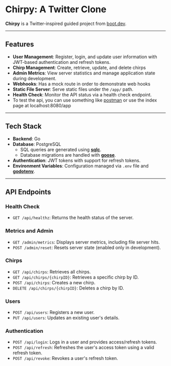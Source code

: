 # Chirpy: A Twitter Clone

**Chirpy** is a Twitter-inspired guided project from [boot.dev](https://boot.dev). 

---

## Features

- **User Management**: Register, login, and update user information with JWT-based authentication and refresh tokens.
- **Chirp Management**: Create, retrieve, update, and delete chirps 
- **Admin Metrics**: View server statistics and manage application state during development.
- **Webhooks**: Has a mock route in order to demonstrate web hooks
- **Static File Server**: Serve static files under the `/app/` path.
- **Health Check**: Monitor the API status via a health check endpoint.
- To test the api, you can use something like [postman](https://www.postman.com/) or use the index page at localhost:8080/app

---

## Tech Stack

- **Backend**: Go 
- **Database**: PostgreSQL
  - SQL queries are generated using **[sqlc](https://github.com/kyleconroy/sqlc)**.
  - Database migrations are handled with **[goose](https://github.com/pressly/goose)**.
- **Authentication**: JWT tokens with support for refresh tokens.
- **Environment Variables**: Configuration managed via `.env` file and **[godotenv](https://github.com/joho/godotenv)**.

---

## API Endpoints

### Health Check
- `GET /api/healthz`: Returns the health status of the server.

### Metrics and Admin
- `GET /admin/metrics`: Displays server metrics, including file server hits.
- `POST /admin/reset`: Resets server state (enabled only in development).

### Chirps
- `GET /api/chirps`: Retrieves all chirps.
- `GET /api/chirps/{chirpID}`: Retrieves a specific chirp by ID.
- `POST /api/chirps`: Creates a new chirp.
- `DELETE /api/chirps/{chirpID}`: Deletes a chirp by ID.

### Users
- `POST /api/users`: Registers a new user.
- `PUT /api/users`: Updates an existing user's details.

### Authentication
- `POST /api/login`: Logs in a user and provides access/refresh tokens.
- `POST /api/refresh`: Refreshes the user's access token using a valid refresh token.
- `POST /api/revoke`: Revokes a user's refresh token.
